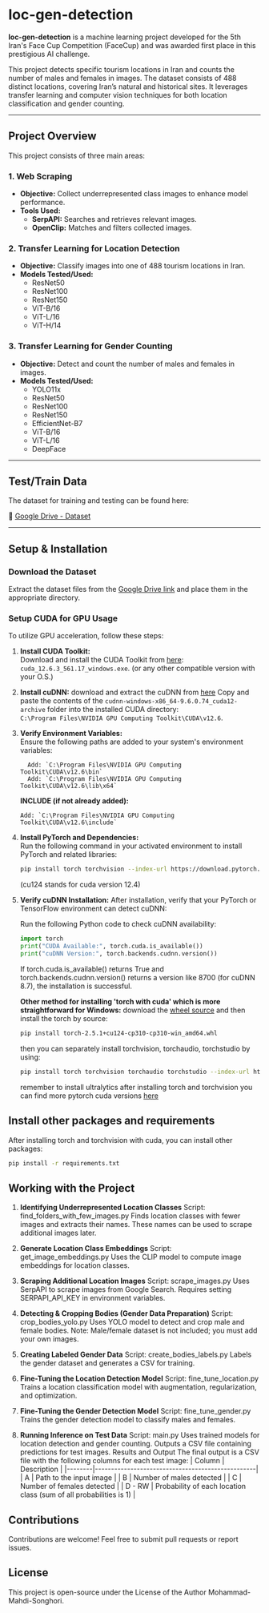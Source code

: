 # loc-gen-detection

**loc-gen-detection** is a machine learning project developed for the 5th Iran's Face Cup Competition (FaceCup) and was awarded first place in this prestigious AI challenge.

This project detects specific tourism locations in Iran and counts the number of males and females in images. The dataset consists of 488 distinct locations, covering Iran’s natural and historical sites. It leverages transfer learning and computer vision techniques for both location classification and gender counting.

---

## Project Overview
This project consists of three main areas:

### 1. Web Scraping
- **Objective:** Collect underrepresented class images to enhance model performance.
- **Tools Used:**
  - **SerpAPI:** Searches and retrieves relevant images.
  - **OpenClip:** Matches and filters collected images.

### 2. Transfer Learning for Location Detection
- **Objective:** Classify images into one of 488 tourism locations in Iran.
- **Models Tested/Used:**
  - ResNet50
  - ResNet100
  - ResNet150
  - ViT-B/16
  - ViT-L/16
  - ViT-H/14

### 3. Transfer Learning for Gender Counting
- **Objective:** Detect and count the number of males and females in images.
- **Models Tested/Used:**
  - YOLO11x
  - ResNet50
  - ResNet100
  - ResNet150
  - EfficientNet-B7
  - ViT-B/16
  - ViT-L/16
  - DeepFace

---

## Test/Train Data

The dataset for training and testing can be found here:

📂 [Google Drive - Dataset](https://drive.google.com/drive/folders/1sUJHwB3t_WChlbrD3Wa69BMxfzzWuKdZ)

---

## Setup & Installation

### Download the Dataset
Extract the dataset files from the [Google Drive link](https://drive.google.com/drive/folders/1sUJHwB3t_WChlbrD3Wa69BMxfzzWuKdZ) and place them in the appropriate directory.

### Setup CUDA for GPU Usage
To utilize GPU acceleration, follow these steps:

1. **Install CUDA Toolkit:**  
   Download and install the CUDA Toolkit from [here](https://developer.nvidia.com/cuda-12-6-3-download-archive?target_os=Windows&target_arch=x86_64&target_version=11&target_type=exe_local): `cuda_12.6.3_561.17_windows.exe`. (or any other compatible version with your O.S.)

2. **Install cuDNN:**
   download and extract the cuDNN from [here](https://developer.download.nvidia.com/compute/cudnn/redist/cudnn/windows-x86_64/)
   Copy and paste the contents of the `cudnn-windows-x86_64-9.6.0.74_cuda12-archive` folder into the installed CUDA directory:  
   `C:\Program Files\NVIDIA GPU Computing Toolkit\CUDA\v12.6`.

4. **Verify Environment Variables:**  
   Ensure the following paths are added to your system's environment variables:
   ```PATH:
     Add: `C:\Program Files\NVIDIA GPU Computing Toolkit\CUDA\v12.6\bin`  
     Add: `C:\Program Files\NVIDIA GPU Computing Toolkit\CUDA\v12.6\lib\x64`
   ```
   **INCLUDE (if not already added):**  
   ```
   Add: `C:\Program Files\NVIDIA GPU Computing Toolkit\CUDA\v12.6\include`
   ```

5. **Install PyTorch and Dependencies:**  
   Run the following command in your activated environment to install PyTorch and related libraries:  
   ```bash
   pip install torch torchvision --index-url https://download.pytorch.org/whl/cu124
   ```
   (cu124 stands for cuda version 12.4)


6. **Verify cuDNN Installation:**
   After installation, verify that your PyTorch or TensorFlow environment can detect cuDNN:

   Run the following Python code to check cuDNN availability:

   ```python
   import torch
   print("CUDA Available:", torch.cuda.is_available())
   print("cuDNN Version:", torch.backends.cudnn.version())
   ```
   If torch.cuda.is_available() returns True and torch.backends.cudnn.version() returns a version like 8700 (for cuDNN 8.7), the installation is successful.


   **Other method for installing 'torch with cuda' which is more straightforward for Windows:**
   download the [wheel source](https://download.pytorch.org/whl/cu124/torch-2.5.1%2Bcu124-cp310-cp310-win_amd64.whl)
   and then install the torch by source:

   ```bash
   pip install torch-2.5.1+cu124-cp310-cp310-win_amd64.whl
   ```

   then you can separately install torchvision, torchaudio, torchstudio by using:
   ```bash
   pip install torch torchvision torchaudio torchstudio --index-url https://download.pytorch.org/whl/cu124
   ```
   remember to install ultralytics after installing torch and torchvision
   you can find more pytorch cuda versions [here](https://pytorch.org/)


## Install other packages and requirements
After installing torch and torchvision with cuda, you can install other packages:
   ```bash
   pip install -r requirements.txt
   ```


## Working with the Project
1. **Identifying Underrepresented Location Classes**
   Script: find_folders_with_few_images.py
   Finds location classes with fewer images and extracts their names.
   These names can be used to scrape additional images later.

2. **Generate Location Class Embeddings**
   Script: get_image_embeddings.py
   Uses the CLIP model to compute image embeddings for location classes.

3. **Scraping Additional Location Images**
   Script: scrape_images.py
   Uses SerpAPI to scrape images from Google Search.
   Requires setting SERPAPI_API_KEY in environment variables.

4. **Detecting & Cropping Bodies (Gender Data Preparation)**
   Script: crop_bodies_yolo.py
   Uses YOLO model to detect and crop male and female bodies.
   Note: Male/female dataset is not included; you must add your own images.

5. **Creating Labeled Gender Data**
   Script: create_bodies_labels.py
   Labels the gender dataset and generates a CSV for training.

6. **Fine-Tuning the Location Detection Model**
   Script: fine_tune_location.py
   Trains a location classification model with augmentation, regularization, and optimization.

7. **Fine-Tuning the Gender Detection Model**
   Script: fine_tune_gender.py
   Trains the gender detection model to classify males and females.

8. **Running Inference on Test Data**
   Script: main.py
   Uses trained models for location detection and gender counting.
   Outputs a CSV file containing predictions for test images.
   Results and Output
   The final output is a CSV file with the following columns for each test image:
   | Column | Description                                      |
   |--------|--------------------------------------------------|
   | A      | Path to the input image                          |
   | B      | Number of males detected                         |
   | C      | Number of females detected                       |
   | D - RW | Probability of each location class (sum of all probabilities is 1) |

## Contributions
   Contributions are welcome! Feel free to submit pull requests or report issues.

## License
   This project is open-source under the License of the Author Mohammad-Mahdi-Songhori.
